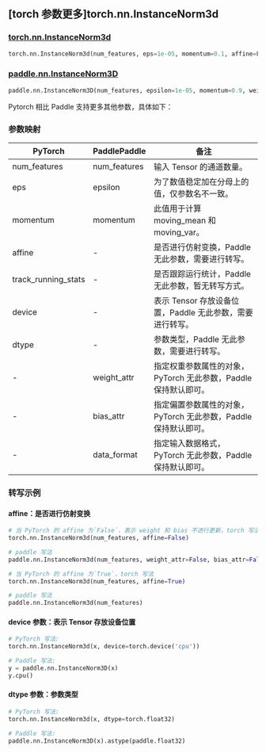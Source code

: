## [torch 参数更多]torch.nn.InstanceNorm3d

### [torch.nn.InstanceNorm3d](https://pytorch.org/docs/stable/generated/torch.nn.InstanceNorm3d.html#torch.nn.InstanceNorm3d)

```python
torch.nn.InstanceNorm3d(num_features, eps=1e-05, momentum=0.1, affine=False, track_running_stats=False, device=None, dtype=None)
```

### [paddle.nn.InstanceNorm3D](https://www.paddlepaddle.org.cn/documentation/docs/zh/api/paddle/nn/InstanceNorm3D_cn.html)

```python
paddle.nn.InstanceNorm3D(num_features, epsilon=1e-05, momentum=0.9, weight_attr=None, bias_attr=None, data_format="NCDHW", name=None)
```

Pytorch 相比 Paddle 支持更多其他参数，具体如下：

### 参数映射

| PyTorch             | PaddlePaddle | 备注                                                            |
| ------------------- | ------------ | --------------------------------------------------------------- |
| num_features        | num_features | 输入 Tensor 的通道数量。                                        |
| eps                 | epsilon      | 为了数值稳定加在分母上的值，仅参数名不一致。                    |
| momentum            | momentum     | 此值用于计算 moving_mean 和 moving_var。                        |
| affine              | -            | 是否进行仿射变换，Paddle 无此参数，需要进行转写。               |
| track_running_stats | -            | 是否跟踪运行统计，Paddle 无此参数，暂无转写方式。               |
| device              | -            | 表示 Tensor 存放设备位置，Paddle 无此参数，需要进行转写。       |
| dtype               | -            | 参数类型，Paddle 无此参数，需要进行转写。                       |
| -                   | weight_attr  | 指定权重参数属性的对象，PyTorch 无此参数，Paddle 保持默认即可。 |
| -                   | bias_attr    | 指定偏置参数属性的对象，PyTorch 无此参数，Paddle 保持默认即可。 |
| -                   | data_format  | 指定输入数据格式，PyTorch 无此参数，Paddle 保持默认即可。       |

### 转写示例

#### affine：是否进行仿射变换

```python
# 当 PyTorch 的 affine 为`False`，表示 weight 和 bias 不进行更新，torch 写法
torch.nn.InstanceNorm3d(num_features, affine=False)

# paddle 写法
paddle.nn.InstanceNorm3d(num_features, weight_attr=False, bias_attr=False)

# 当 PyTorch 的 affine 为`True`，torch 写法
torch.nn.InstanceNorm3d(num_features, affine=True)

# paddle 写法
paddle.nn.InstanceNorm3d(num_features)
```

#### device 参数：表示 Tensor 存放设备位置

```python
# PyTorch 写法:
torch.nn.InstanceNorm3d(x, device=torch.device('cpu'))

# Paddle 写法:
y = paddle.nn.InstanceNorm3D(x)
y.cpu()
```

#### dtype 参数：参数类型

```python
# PyTorch 写法:
torch.nn.InstanceNorm3d(x, dtype=torch.float32)

# Paddle 写法:
paddle.nn.InstanceNorm3D(x).astype(paddle.float32)
```
